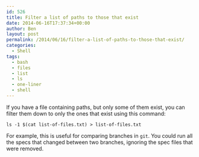 ```yaml
---
id: 526
title: Filter a list of paths to those that exist
date: 2014-06-16T17:37:34+00:00
author: Ben
layout: post
permalink: /2014/06/16/filter-a-list-of-paths-to-those-that-exist/
categories:
  - Shell
tags:
  - bash
  - files
  - list
  - ls
  - one-liner
  - shell
---
```

If you have a file containing paths, but only some of them exist, you can filter them down to only the ones that exist using this command:

<pre><code class="bash">ls -1 $(cat list-of-files.txt) > list-of-files.txt</code></pre>

For example, this is useful for comparing branches in `git`. You could run all the specs that changed between two branches, ignoring the spec files that were removed.